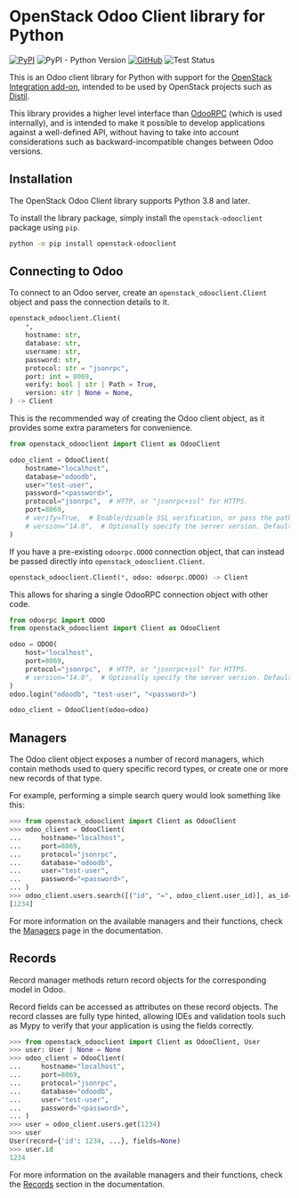 # OpenStack Odoo Client library for Python

[![PyPI](https://img.shields.io/pypi/v/openstack-odooclient)](https://pypi.org/project/openstack-odooclient) ![PyPI - Python Version](https://img.shields.io/pypi/pyversions/openstack-odooclient) [![GitHub](https://img.shields.io/github/license/catalyst-cloud/python-openstack-odooclient)](https://github.com/catalyst-cloud/python-openstack-odooclient/blob/main/LICENSE) ![Test Status](https://img.shields.io/github/actions/workflow/status/catalyst-cloud/python-openstack-odooclient/test.yml?label=tests)

This is an Odoo client library for Python with support for the
[OpenStack Integration add-on](https://github.com/catalyst-cloud/odoo-openstack-integration),
intended to be used by OpenStack projects such as
[Distil](https://github.com/catalyst-cloud/distil).

This library provides a higher level interface than [OdooRPC](https://pythonhosted.org/OdooRPC)
(which is used internally), and is intended to make it possible to develop applications against
a well-defined API, without having to take into account considerations such as backward-incompatible
changes between Odoo versions.

## Installation

The OpenStack Odoo Client library supports Python 3.8 and later.

To install the library package, simply install the `openstack-odooclient` package using `pip`.

```bash
python -m pip install openstack-odooclient
```

## Connecting to Odoo

To connect to an Odoo server, create an `openstack_odooclient.Client` object and
pass the connection details to it.

```python
openstack_odooclient.Client(
    *,
    hostname: str,
    database: str,
    username: str,
    password: str,
    protocol: str = "jsonrpc",
    port: int = 8069,
    verify: bool | str | Path = True,
    version: str | None = None,
) -> Client
```

This is the recommended way of creating the Odoo client object,
as it provides some extra parameters for convenience.

```python
from openstack_odooclient import Client as OdooClient

odoo_client = OdooClient(
    hostname="localhost",
    database="odoodb",
    user="test-user",
    password="<password>",
    protocol="jsonrpc",  # HTTP, or "jsonrpc+ssl" for HTTPS.
    port=8069,
    # verify=True,  # Enable/disable SSL verification, or pass the path to a CA certificate.
    # version="14.0",  # Optionally specify the server version. Default is to auto-detect.
)
```

If you have a pre-existing `odoorpc.ODOO` connection object, that can instead
be passed directly into `openstack_odooclient.Client`.

```python
openstack_odooclient.Client(*, odoo: odoorpc.ODOO) -> Client
```

This allows for sharing a single OdooRPC connection object with other code.

```python
from odoorpc import ODOO
from openstack_odooclient import Client as OdooClient

odoo = ODOO(
    host="localhost",
    port=8069,
    protocol="jsonrpc",  # HTTP, or "jsonrpc+ssl" for HTTPS.
    # version="14.0",  # Optionally specify the server version. Default is to auto-detect.
)
odoo.login("odoodb", "test-user", "<password>")

odoo_client = OdooClient(odoo=odoo)
```

## Managers

The Odoo client object exposes a number of record managers, which contain methods
used to query specific record types, or create one or more new records of that type.

For example, performing a simple search query would look something like this:

```python
>>> from openstack_odooclient import Client as OdooClient
>>> odoo_client = OdooClient(
...     hostname="localhost",
...     port=8069,
...     protocol="jsonrpc",
...     database="odoodb",
...     user="test-user",
...     password="<password>",
... )
>>> odoo_client.users.search([("id", "=", odoo_client.user_id)], as_id=True)
[1234]
```

For more information on the available managers and their functions,
check the [Managers](https://github.com/catalyst-cloud/python-openstack-odooclient/blob/main/docs/managers/index.md) page in the documentation.

## Records

Record manager methods return record objects for the corresponding model
in Odoo.

Record fields can be accessed as attributes on these record objects.
The record classes are fully type hinted, allowing IDEs and validation
tools such as Mypy to verify that your application is using the fields
correctly.

```python
>>> from openstack_odooclient import Client as OdooClient, User
>>> user: User | None = None
>>> odoo_client = OdooClient(
...     hostname="localhost",
...     port=8069,
...     protocol="jsonrpc",
...     database="odoodb",
...     user="test-user",
...     password="<password>",
... )
>>> user = odoo_client.users.get(1234)
>>> user
User(record={'id': 1234, ...}, fields=None)
>>> user.id
1234
```

For more information on the available managers and their functions,
check the [Records](https://github.com/catalyst-cloud/python-openstack-odooclient/blob/main/docs/managers/index.md#records) section in the documentation.
